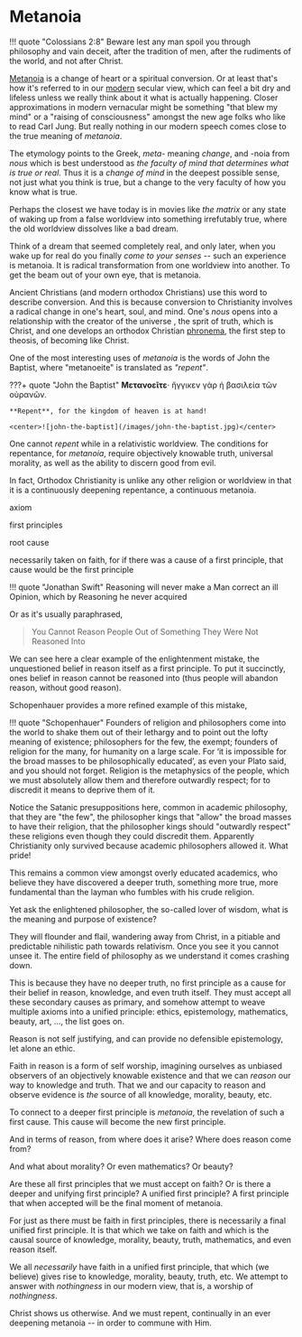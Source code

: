 # Metanoia

<!--
Lord Jesus Christ
Son of the living God
Have mercy on me, a sinner
-->


!!! quote "Colossians 2:8"
    Beware lest any man spoil you through philosophy and vain deceit, after the tradition of men, after the rudiments of the world, and not after Christ.


[Metanoia](https://en.wikipedia.org/wiki/Metanoia_%28theology%29) is a change of heart or a spiritual conversion. Or at least that's how it's referred to in our [modern](../modern-views/index.md) secular view, which can feel a bit dry and lifeless unless we really think about it what is actually happening.
Closer approximations in modern vernacular might be something "that blew my mind" or a "raising of consciousness" amongst the new age folks who like to read Carl Jung. But really nothing in our modern speech comes close to the true meaning of *metanoia*.

The etymology points to the Greek, *meta-* meaning *change*, and -noia from *nous* which is best understood as *the faculty of mind that determines what is true or real*. Thus it is a *change of mind* in the deepest possible sense, not just what you think is true, but a change to the very faculty of how you know what is true.

Perhaps the closest we have today is in movies like *the matrix* or any state of waking up from a false worldview into something irrefutably true, where the old worldview dissolves like a bad dream.

Think of a dream that seemed completely real, and only later, when you wake up for real do you finally *come to your senses* -- such an experience is metanoia.
It is radical transformation from one worldview into another.
To get the beam out of your own eye, that is metanoia.

Ancient Christians (and modern orthodox Christians) use this word to describe conversion.
And this is because conversion to Christianity involves a radical change in one's heart, soul, and mind.
One's *nous* opens into a relationship with the creator of the universe , the sprit of truth, which is Christ, and one develops an orthodox Christian [phronema](https://en.m.wikipedia.org/wiki/Phronema), the first step to theosis, of becoming like Christ.


One of the most interesting uses of *metanoia* is the words of John the Baptist, where "metanoeite" is translated as *"repent"*.

???+ quote "John the Baptist"
    **Μετανοεῖτε**· ἤγγικεν γὰρ ἡ βασιλεία τῶν οὐρανῶν.
    
    **Repent**, for the kingdom of heaven is at hand!
    
    <center>![john-the-baptist](/images/john-the-baptist.jpg)</center>

One cannot *repent* while in a relativistic worldview.
The conditions for repentance, for *metanoia*, require objectively knowable 
truth, universal morality, as well as the ability to discern good from evil.

In fact, Orthodox Christianity is unlike any other religion or worldview in that it is a continuously deepening repentance, a continuous metanoia.



axiom

first principles

root cause

necessarily taken on faith, for if there was a cause of a first principle, that cause would be the first principle 

!!! quote "Jonathan Swift"
    Reasoning will never make a Man correct an ill Opinion, which by Reasoning he never acquired

Or as it's usually paraphrased, 

> You Cannot Reason People Out of Something They Were Not Reasoned Into

We can see here a clear example of the enlightenment mistake, the unquestioned belief in reason itself as a first principle. To put it succinctly, ones belief in reason cannot be reasoned into (thus people will abandon reason, without good reason).

Schopenhauer provides a more refined example of this mistake, 

!!! quote "Schopenhauer"
    Founders of religion and philosophers come into the world to shake them out of their lethargy and to point out the lofty meaning of existence; philosophers for the few, the exempt; founders of religion for the many, for humanity on a large scale. For ‘it is impossible for the broad masses to be philosophically educated’, as even your Plato said, and you should not forget. Religion is the metaphysics of the people, which we must absolutely allow them and therefore outwardly respect; for to discredit it means to deprive them of it.

Notice the Satanic presuppositions here, common in academic philosophy, that they are "the few", the philosopher kings that "allow" the broad masses to have their religion, that the philosopher kings should "outwardly respect" these religions even though they could discredit them.
Apparently Christianity only survived because academic philosophers allowed it. What pride!


This remains a common view amongst overly educated academics, who believe they have discovered a deeper truth, something more true, more fundamental than the layman who fumbles with his crude religion.

Yet ask the enlightened philosopher, the so-called lover of wisdom, what is the meaning and purpose of existence?

They will flounder and flail, wandering away from Christ, in a pitiable and predictable nihilistic path towards relativism. Once you see it you cannot unsee it. The entire field of philosophy as we understand it comes crashing down.

This is because they have no deeper truth, no first principle as a cause for their belief in reason, knowledge, and even truth itself. 
They must accept all these secondary causes as primary, and somehow attempt to weave multiple axioms into a unified principle: ethics, epistemology, mathematics, beauty, art, ..., the list goes on. 


Reason is not self justifying, and can provide no defensible epistemology, let alone an ethic. 

Faith in reason is a form of self worship, imagining ourselves as unbiased observers of an objectively knowable existence and that we can *reason* our way to knowledge and truth. That we and our capacity to reason and observe evidence is *the* source of all knowledge, morality, beauty, etc.

To connect to a deeper first principle is *metanoia*, the revelation of such a first cause. This cause will become the new first principle.

And in terms of reason, from where does it arise? Where does reason come from?

And what about morality? Or even mathematics? Or beauty?

Are these all first principles that we must accept on faith? Or is there a deeper and unifying first principle? A unified first principle? A first principle that when accepted will be the final moment of metanoia.

For just as there must be faith in first principles, there is necessarily a final unified first principle. It is that which we take on faith and which is the causal source of knowledge, morality, beauty, truth, mathematics, and even reason itself.

We all *necessarily* have faith in a unified first principle, that which (we believe) gives rise to knowledge, morality, beauty, truth, etc.
We attempt to answer with *nothingness* in our modern view, that is, a worship of *nothingness*.

Christ shows us otherwise.
And we must repent, continually in an ever deepening metanoia -- in order to commune with Him.







